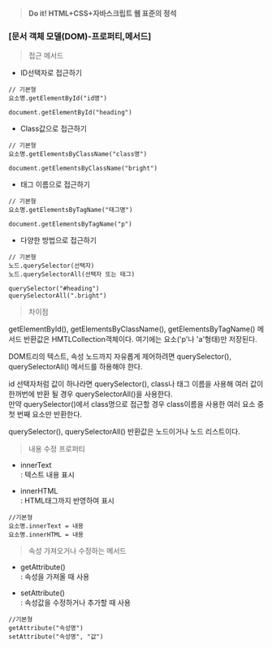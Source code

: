 > #### Do it! HTML+CSS+자바스크립트 웹 표준의 정석
 ### [문서 객체 모델(DOM)-프로퍼티,메서드]

 > 접근 메서드
 - ID선택자로 접근하기
 ```
 // 기본형
 요소명.getElementById("id명")

 document.getElementById("heading")
 ```

 - Class값으로 접근하기
 ```
 // 기본형
 요소명.getElementsByClassName("class명")

 document.getElementsByClassName("bright")
 ```

 - 태그 이름으로 접근하기
 ```
 // 기본형
 요소명.getElementsByTagName("태그명")

 document.getElementsByTagName("p")
 ```

- 다양한 방법으로 접근하기  
 ```
 // 기본형
 노드.querySelector(선택자)
 노드.querySelectorAll(선택자 또는 태그)

 querySelector("#heading")
 querySelectorAll(".bright")
 ```

> 차이점

getElementById(), getElementsByClassName(), getElementsByTagName() 메서드 반환값은 HMTLCollection객체이다. 여기에는 요소('p'나 'a'형태)만 저장된다.

DOM트리의 텍스트, 속성 노드까지 자유롭게 제어하려면 querySelector(), querySelectorAll() 메서드를 하용해야 한다.

id 선택자처럼 값이 하나라면 querySelector(), class나 태그 이름을 사용해 여러 값이 한꺼번에 반환 될 경우 querySelectorAll()을 사용한다.  
만약 querySelector()에서 class명으로 접근할 경우 class이름을 사용한 여러 요소 중 첫 번째 요소만 반환한다.

querySelector(), querySelectorAll() 반환값은 노드이거나 노드 리스트이다.


> 내용 수정 프로퍼티
- innerText  
: 텍스트 내용 표시

- innerHTML  
: HTML태그까지 반영하여 표시

```
//기본형
요소명.innerText = 내용
요소명.innerHTML = 내용
```


> 속성 가져오거나 수정하는 메서드
- getAttribute()  
: 속성을 가져올 때 사용

- setAttribute()  
: 속성값을 수정하거나 추가할 때 사용

```
//기본형
getAttribute("속성명")
setAttribute("속성명", "값")
```
